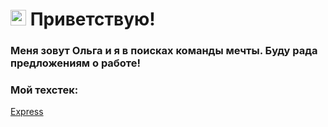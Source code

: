 # <img src="https://c.tenor.com/SNL9_xhZl9oAAAAi/waving-hand-joypixels.gif" width="25px"/> Приветствую!

### Меня зовут Ольга и я в поисках команды мечты. Буду рада предложениям о работе!

### Мой техстек:
[Express](https://img.shields.io/static/v1?label=<LABEL>&message=<Express>&color=<COLOR>)


